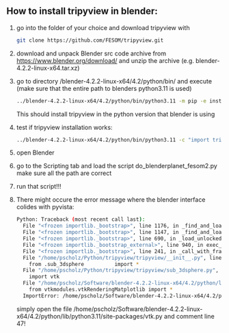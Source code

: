  
## How to install tripyview in blender: 

1.  go into the folder of your choice and download tripyview with
    
    ```bash
    git clone https://github.com/FESOM/tripyview.git
    ```

2.  download and unpack Blender src code archive from https://www.blender.org/download/ 
    and unzip the archive (e.g. blender-4.2.2-linux-x64.tar.xz) 
    
3.  go to directory /blender-4.2.2-linux-x64/4.2/python/bin/ and execute (make 
    sure that the entire path to blenders python3.11 is used)

    ```bash
    ../blender-4.2.2-linux-x64/4.2/python/bin/python3.11 -m pip -e install /path_to_tripyview/
    ```
    This should install tripyview in the python version that blender is using

4.  test if tripyview installation works:

    ```bash
    ../blender-4.2.2-linux-x64/4.2/python/bin/python3.11 -c "import tripyview"
    ```
5.  open Blender 

6.  go to the Scripting tab and load the script do_blenderplanet_fesom2.py 
    make sure all the path are correct

7.  run that script!!!

8.  There might occure the error message where the blender interface colides with pyvista: 

    ```bash
    Python: Traceback (most recent call last):
      File "<frozen importlib._bootstrap>", line 1176, in _find_and_load
      File "<frozen importlib._bootstrap>", line 1147, in _find_and_load_unlocked
      File "<frozen importlib._bootstrap>", line 690, in _load_unlocked
      File "<frozen importlib._bootstrap_external>", line 940, in exec_module
      File "<frozen importlib._bootstrap>", line 241, in _call_with_frames_removed
      File "/home/pscholz/Python/tripyview/tripyview/__init__.py", line 25, in <module>
        from .sub_3dsphere          import *
      File "/home/pscholz/Python/tripyview/tripyview/sub_3dsphere.py", line 3, in <module>
        import vtk
      File "/home/pscholz/Software/blender-4.2.2-linux-x64/4.2/python/lib/python3.11/site-packages/vtk.py", line 47, in <module>
        from vtkmodules.vtkRenderingMatplotlib import *
      ImportError: /home/pscholz/Software/blender-4.2.2-linux-x64/4.2/python/lib/python3.11/site-packages/vtkmodules/libvtkPythonInterpreter-9.3.so: undefined symbol: Py_RunMain
    ```
    simply open the file /home/pscholz/Software/blender-4.2.2-linux-x64/4.2/python/lib/python3.11/site-packages/vtk.py
    and comment line 47!

